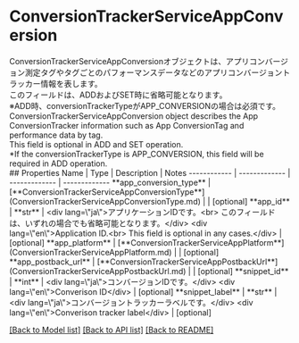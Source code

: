 # ConversionTrackerServiceAppConversion

<div lang=\"ja\">ConversionTrackerServiceAppConversionオブジェクトは、アプリコンバージョン測定タグやタグごとのパフォーマンスデータなどのアプリコンバージョントラッカー情報を表します。<br> このフィールドは、ADDおよびSET時に省略可能となります。<br> ※ADD時、conversionTrackerTypeがAPP_CONVERSIONの場合は必須です。</div> <div lang=\"en\">ConversionTrackerServiceAppConversion object describes the App ConversionTracker information such as App ConversionTag and performance data by  tag.<br> This field is optional in ADD and SET operation.<br> *If the conversionTrackerType is APP_CONVERSION, this field will be required in ADD operation.</div> 
## Properties
Name | Type | Description | Notes
------------ | ------------- | ------------- | -------------
**app_conversion_type** | [**ConversionTrackerServiceAppConversionType**](ConversionTrackerServiceAppConversionType.md) |  | [optional] 
**app_id** | **str** | &lt;div lang&#x3D;\&quot;ja\&quot;&gt;アプリケーションIDです。&lt;br&gt; このフィールドは、いずれの場合でも省略可能となります。&lt;/div&gt; &lt;div lang&#x3D;\&quot;en\&quot;&gt;Application ID.&lt;br&gt; This field is optional in any cases.&lt;/div&gt;  | [optional] 
**app_platform** | [**ConversionTrackerServiceAppPlatform**](ConversionTrackerServiceAppPlatform.md) |  | [optional] 
**app_postback_url** | [**ConversionTrackerServiceAppPostbackUrl**](ConversionTrackerServiceAppPostbackUrl.md) |  | [optional] 
**snippet_id** | **int** | &lt;div lang&#x3D;\&quot;ja\&quot;&gt;コンバージョンIDです。&lt;/div&gt; &lt;div lang&#x3D;\&quot;en\&quot;&gt;Converison ID&lt;/div&gt;  | [optional] 
**snippet_label** | **str** | &lt;div lang&#x3D;\&quot;ja\&quot;&gt;コンバージョントラッカーラベルです。&lt;/div&gt; &lt;div lang&#x3D;\&quot;en\&quot;&gt;Converison tracker label&lt;/div&gt;  | [optional] 

[[Back to Model list]](../README.md#documentation-for-models) [[Back to API list]](../README.md#documentation-for-api-endpoints) [[Back to README]](../README.md)


